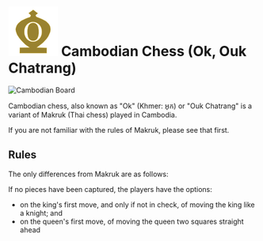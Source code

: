 # ![Cambodian](https://github.com/gbtami/pychess-variants/blob/master/static/icons/cambodian.svg) Cambodian Chess (Ok, Ouk Chatrang)

![Cambodian Board](https://github.com/gbtami/pychess-variants/blob/master/static/images/MakrukGuide/Makruk.png?raw=true)

Cambodian chess, also known as "Ok" (Khmer: អុក) or "Ouk Chatrang" is a variant of Makruk (Thai chess) played in Cambodia.

If you are not familiar with the rules of Makruk, please see that first.

## Rules

The only differences from Makruk are as follows:

If no pieces have been captured, the players have the options:

* on the king's first move, and only if not in check, of moving the king like a knight; and
* on the queen's first move, of moving the queen two squares straight ahead
